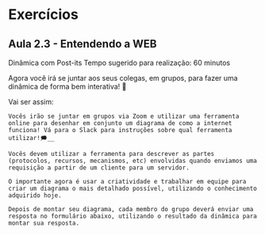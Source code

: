 # Exercícios

## Aula 2.3 - Entendendo a WEB
Dinâmica com Post-its
Tempo sugerido para realização: 60 minutos

Agora você irá se juntar aos seus colegas, em grupos, para fazer uma dinâmica de forma bem interativa! 🎎

Vai ser assim:

	Vocês irão se juntar em grupos via Zoom e utilizar uma ferramenta online para desenhar em conjunto um diagrama de como a internet funciona! Vá para o Slack para instruções sobre qual ferramenta utilizar!🗯__

	Vocês devem utilizar a ferramenta para descrever as partes (protocolos, recursos, mecanismos, etc) envolvidas quando enviamos uma requisição a partir de um cliente para um servidor.

	O importante agora é usar a criatividade e trabalhar em equipe para criar um diagrama o mais detalhado possível, utilizando o conhecimento adquirido hoje.

	Depois de montar seu diagrama, cada membro do grupo deverá enviar uma resposta no formulário abaixo, utilizando o resultado da dinâmica para montar sua resposta.
